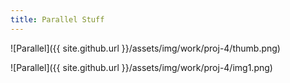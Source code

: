 ```yaml
---
title: Parallel Stuff
---
```


![Parallel]({{ site.github.url }}/assets/img/work/proj-4/thumb.png)

![Parallel]({{ site.github.url }}/assets/img/work/proj-4/img1.png)
